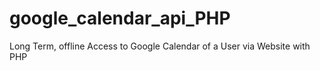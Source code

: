# google_calendar_api_PHP
Long Term, offline Access to Google Calendar of a User via Website with PHP

